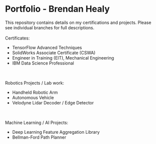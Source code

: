 # Portfolio - Brendan Healy
This repository contains details on my certifications and projects. Please see individual branches for full descriptions.
<br /><br />
Certificates:
- TensorFlow Advanced Techniques
- SolidWorks Associate Certificate (CSWA)
- Engineer in Training (EIT), Mechanical Engineering
- IBM Data Science Professional

<br /><br />
Robotics Projects / Lab work:
- Handheld Robotic Arm
- Autonomous Vehicle
- Velodyne Lidar Decoder / Edge Detector

<br /><br />
Machine Learning / AI Projects:
- Deep Learning Feature Aggregation Library
- Bellman-Ford Path Planner

